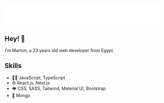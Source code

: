 <h1 align="center">
  <img src="https://raw.githubusercontent.com/martonlederer/martonlederer/master/name.svg" alt="Marton Lederer" />
</h1>

## Hey! 👋
I'm Marton, a 23 years old web developer from Egypt.



## Skills
- 👨‍💻 JavaScript, TypeScript
- ⚙️ React.js, Next.js
- 👁️  CSS, SASS, Tailwind, Material UI, Bootstrap
- 💽 Mongo
